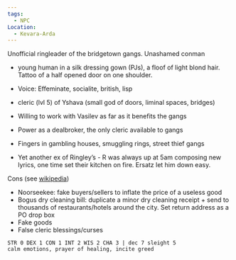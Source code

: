 ```yaml
---
tags:
  - NPC
Location:
  - Kevara-Arda
---
```



Unofficial ringleader of the bridgetown gangs. Unashamed conman

- young human in a silk dressing gown (PJs), a floof of light blond hair. Tattoo of a half opened door on one shoulder.
- Voice: Effeminate, socialite, british, lisp
- cleric (lvl 5) of Yshava (small god of doors, liminal spaces, bridges)

- Willing to work with Vasilev as far as it benefits the gangs
- Power as a dealbroker, the only cleric available to gangs
- Fingers in gambling houses, smuggling rings, street thief gangs
- Yet another ex of Ringley’s - R was always up at 5am composing new lyrics, one time set their kitchen on fire. Ersatz let him down easy.

Cons (see [wikipedia](https://en.wikipedia.org/wiki/List_of_confidence_tricks))
- Noorseekee: fake buyers/sellers to inflate the price of a useless good
- Bogus dry cleaning bill: duplicate a minor dry cleaning receipt + send to thousands of restaurants/hotels around the city. Set return address as a PO drop box
- Fake goods
- False cleric blessings/curses

```
STR 0 DEX 1 CON 1 INT 2 WIS 2 CHA 3 | dec 7 sleight 5
calm emotions, prayer of healing, incite greed
```
